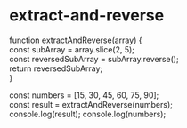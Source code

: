 # extract-and-reverse
function extractAndReverse(array) {    
    const subArray = array.slice(2, 5);  
    const reversedSubArray = subArray.reverse();  
      return reversedSubArray;  
}  
 
const numbers = [15, 30, 45, 60, 75, 90];  
const result = extractAndReverse(numbers);  
console.log(result); 
console.log(numbers);
